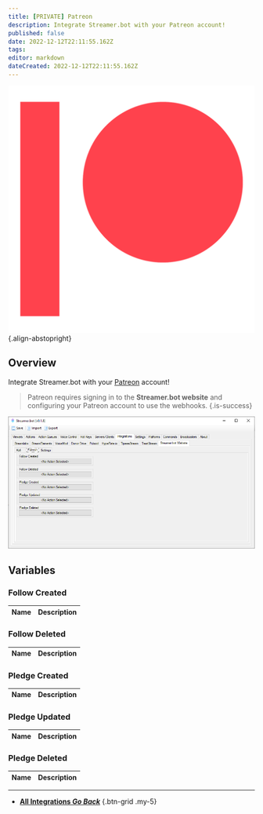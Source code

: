 ```yaml
---
title: [PRIVATE] Patreon
description: Integrate Streamer.bot with your Patreon account!
published: false
date: 2022-12-12T22:11:55.162Z
tags: 
editor: markdown
dateCreated: 2022-12-12T22:11:55.162Z
---
```


![digital-patreon-logo_coral.png](/digital-patreon-logo_coral.png){.align-abstopright}

## Overview
Integrate Streamer.bot with your [Patreon](https://www.patreon.com/) account!

> Patreon requires signing in to the **Streamer.bot website** and configuring your Patreon account to use the webhooks.
{.is-success}

![patreon-integration.png](/patreon-integration.png)

## Variables
### Follow Created
Name | Description
----:|:------------

### Follow Deleted
Name | Description
----:|:------------

### Pledge Created
Name | Description
----:|:------------

### Pledge Updated
Name | Description
----:|:------------

### Pledge Deleted
Name | Description
----:|:------------

---

- [<i class="mdi mdi-chevron-left"></i> **All Integrations *Go Back***](/Integrations)
{.btn-grid .my-5}